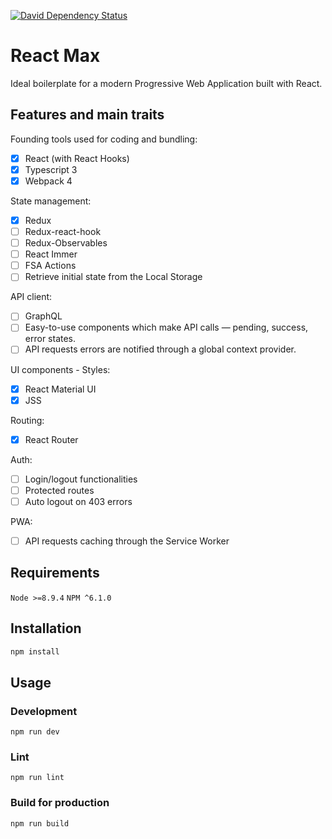 [![David Dependency Status](https://david-dm.org/iliketomatoes/react-max.svg)](https://david-dm.org/iliketomatoes/react-max)

# React Max

Ideal boilerplate for a modern Progressive Web Application built with React.

## Features and main traits

Founding tools used for coding and bundling:

- [x] React (with React Hooks)
- [x] Typescript 3
- [x] Webpack 4

State management:

- [x] Redux
- [ ] Redux-react-hook
- [ ] Redux-Observables
- [ ] React Immer
- [ ] FSA Actions
- [ ] Retrieve initial state from the Local Storage

API client:

- [ ] GraphQL
- [ ] Easy-to-use components which make API calls — pending, success, error states.
- [ ] API requests errors are notified through a global context provider.

UI components - Styles:

- [x] React Material UI
- [x] JSS

Routing:

- [x] React Router

Auth:

- [ ] Login/logout functionalities
- [ ] Protected routes
- [ ] Auto logout on 403 errors

PWA:

- [ ] API requests caching through the Service Worker

## Requirements

`Node >=8.9.4`
`NPM ^6.1.0`

## Installation

```bash
npm install
```

## Usage

### Development

`npm run dev`

### Lint

`npm run lint`

### Build for production

`npm run build`
